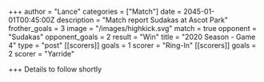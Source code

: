 +++
author = "Lance"
categories = ["Match"]
date = 2045-01-01T00:45:00Z
description = "Match report Sudakas at Ascot Park"
frother_goals = 3
image = "/images/highkick.svg"
match = true
opponent = "Sudakas"
opponent_goals = 2
result = "Win"
title = "2020 Season - Game 4"
type = "post"
[[scorers]]
goals = 1
scorer = "Ring-In"
[[scorers]]
goals = 2
scorer = "Yarride"

+++
Details to follow shortly